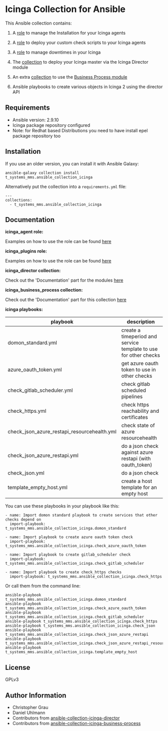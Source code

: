 # Icinga Collection for Ansible

This Ansible collection contains:

  1. A [role](roles/icinga_agent) to manage the Installation for your Icinga agents

  2. A [role](roles/icinga_plugins) to deploy your custom check scripts to your Icinga agents
  
  3. A [role](roles/icinga_downtime) to manage downtimes in your Icinga

  3. The [collection](https://github.com/T-Systems-MMS/ansible-collection-icinga-director) to deploy your Icinga master via the Icinga Director module

  4. An extra [collection](https://github.com/T-Systems-MMS/ansible-collection-icinga-business-process) to use the [Business Process module](https://github.com/Icinga/icingaweb2-module-businessprocess)

  5. Ansible playbooks to create various objects in Icinga 2 using the director API

## Requirements

- Ansible version: 2.9.10
- Icinga package repository configured
- Note: for Redhat based Distributions you need to have install epel package repository too

## Installation

If you use an older version, you can install it with Ansible Galaxy:
```
ansible-galaxy collection install t_systems_mms.ansible_collection_icinga
```

Alternatively put the collection into a `requirements.yml` file:
```
---
collections:
  - t_systems_mms.ansible_collection_icinga
```

## Documentation

**icinga_agent role:**

Examples on how to use the role can be found [here](roles/icinga_agent/README.md)

**icinga_plugins role:**

Examples on how to use the role can be found [here](roles/icinga_plugins/README.md)


**icinga_director collection:**

Check out the 'Documentation' part for the modules [here](https://github.com/T-Systems-MMS/ansible-collection-icinga-director#documentation)

**icinga_business_process collection:**

Check out the 'Documentation' part for this collection [here](https://github.com/T-Systems-MMS/ansible-collection-icinga-business-process/blob/master/roles/ansible_icinga_business_process/README.md)

**icinga playbooks:**

| playbook| description
|------------|-----------------------------------------------------------------------
| domon_standard.yml | create a timeperiod and service template to use for other checks
| azure_oauth_token.yml | get azure oauth token to use in other checks
| check_gitlab_scheduler.yml | check gitlab scheduled pipelines
| check_https.yml | check https reachability and certificates
| check_json_azure_restapi_resourcehealth.yml | check state of azure resourcehealth
| check_json_azure_restapi.yml | do a json check against azure restapi (with oauth_token)
| check_json.yml | do a json check
| template_empty_host.yml | create a host template for an empty host

You can use these playbooks in your playbook like this:

```
- name: Import domon standard playbook to create services that other checks depend on
  import-playbook: t_systems_mms.ansible_collection_icinga.domon_standard

- name: Import playbook to create azure oauth token check
  import-playbook: t_systems_mms.ansible_collection_icinga.check_azure_oauth_token

- name: Import playbook to create gitlab_scheduler check
  import-playbook: t_systems_mms.ansible_collection_icinga.check_gitlab_scheduler

- name: Import playbook to create check_https checks
  import-playbook: t_systems_mms.ansible_collection_icinga.check_https

```

Or call them from the command line:
```
ansible-playbook t_systems_mms.ansible_collection_icinga.domon_standard
ansible-playbook t_systems_mms.ansible_collection_icinga.check_azure_oauth_token
ansible-playbook t_systems_mms.ansible_collection_icinga.check_gitlab_scheduler
ansible-playbook t_systems_mms.ansible_collection_icinga.check_https
ansible-playbook t_systems_mms.ansible_collection_icinga.check_json
ansible-playbook t_systems_mms.ansible_collection_icinga.check_json_azure_restapi
ansible-playbook t_systems_mms.ansible_collection_icinga.check_json_azure_restapi_resourcehealth
ansible-playbook t_systems_mms.ansible_collection_icinga.template_empty_host
```

## License

GPLv3

## Author Information

* Christopher Grau
* Daniel Uhlmann
* Contributors from [ansible-collection-icinga-director ](https://github.com/T-Systems-MMS/ansible-collection-icinga-director/graphs/contributors)
* Contributors from [ansible-collection-icinga-business-process](https://github.com/T-Systems-MMS/ansible-collection-icinga-business-process/graphs/contributors)
